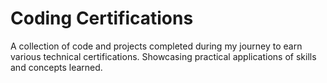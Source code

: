# Coding Certifications
 A collection of code and projects completed during my journey to earn various technical certifications. Showcasing practical applications of skills and concepts learned.
